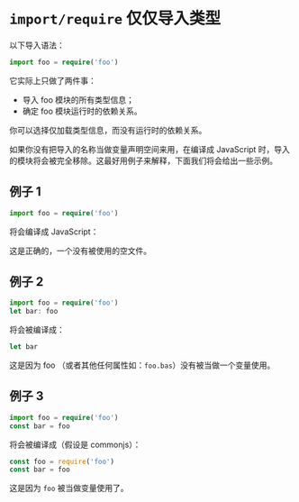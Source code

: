 # `import/require` 仅仅导入类型

以下导入语法：

```ts
import foo = require('foo')
```

它实际上只做了两件事：

-   导入 foo 模块的所有类型信息；
-   确定 foo 模块运行时的依赖关系。

你可以选择仅加载类型信息，而没有运行时的依赖关系。

如果你没有把导入的名称当做变量声明空间来用，在编译成 JavaScript 时，导入的模块将会被完全移除。这最好用例子来解释，下面我们将会给出一些示例。

## 例子 1

```ts
import foo = require('foo')
```

将会编译成 JavaScript：

这是正确的，一个没有被使用的空文件。

## 例子 2

```ts
import foo = require('foo')
let bar: foo
```

将会被编译成：

```js
let bar
```

这是因为 foo （或者其他任何属性如：`foo.bas`）没有被当做一个变量使用。

## 例子 3

```ts
import foo = require('foo')
const bar = foo
```

将会被编译成（假设是 commonjs）：

```js
const foo = require('foo')
const bar = foo
```

这是因为 `foo` 被当做变量使用了。
